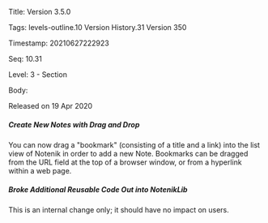 Title:  Version 3.5.0

Tags:   levels-outline.10 Version History.31 Version 350

Timestamp: 20210627222923

Seq:    10.31

Level:  3 - Section

Body: 

Released on 19 Apr 2020
 
##### Create New Notes with Drag and Drop

You can now drag a "bookmark" (consisting of a title and a link) into the list view of Notenik in order to add a new Note. Bookmarks can be dragged from the URL field at the top of a browser window, or from a hyperlink within a web page. 

 
##### Broke Additional Reusable Code Out into NotenikLib

This is an internal change only; it should have no impact on users.
